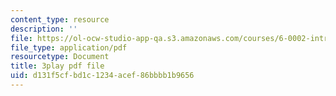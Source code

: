 ```yaml
---
content_type: resource
description: ''
file: https://ol-ocw-studio-app-qa.s3.amazonaws.com/courses/6-0002-introduction-to-computational-thinking-and-data-science-fall-2016/d131f5cfbd1c1234acef86bbbb1b9656_K2SC-WPdT6k.pdf
file_type: application/pdf
resourcetype: Document
title: 3play pdf file
uid: d131f5cf-bd1c-1234-acef-86bbbb1b9656
---
```

